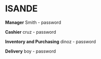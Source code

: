 # ISANDE

**Manager**
Smith  - password

**Cashier**
cruz - password

**Inventory and Purchasing**
dinoz - password

**Delivery**
boy - password
